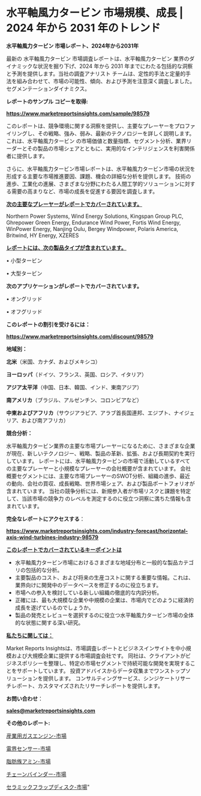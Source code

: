 # 水平軸風力タービン 市場規模、成長 | 2024 年から 2031 年のトレンド

<strong>水平軸風力タービン 市場レポート、2024年から2031年</strong>

最新の 水平軸風力タービン 市場調査レポートは、水平軸風力タービン 業界のダイナミックな状況を掘り下げ、2024 年から 2031 年までにわたる包括的な洞察と予測を提供します。当社の調査アナリスト チームは、定性的手法と定量的手法を組み合わせて、市場の可能性、傾向、および予測を注意深く調査しました。 セグメンテーションダイナミクス。



<strong>レポートのサンプル コピーを取得:</strong> <a href=https://www.marketreportsinsights.com/sample/98579>

<strong><u>https://www.marketreportsinsights.com/sample/98579</u></strong></a>

このレポートは、競争環境に関する洞察を提供し、主要なプレーヤーをプロファイリングし、その戦略、強み、弱み、最新のテクノロジーを詳しく説明します。 これは、水平軸風力タービン の市場価値と数量指標、セグメント分析、業界リーダーとその製品の市場シェアとともに、実用的なインテリジェンスを利害関係者に提供します。

さらに、水平軸風力タービン市場レポートは、水平軸風力タービン市場の状況を形成する主要な市場推進要因、課題、機会の詳細な分析を提供します。 技術の進歩、工業化の進展、さまざまな分野にわたる人間工学的ソリューションに対する需要の高まりなど、市場の成長を促進する要因を調査します。



<strong><u>次の主要なプレーヤーがレポートでカバーされています。</u></strong>

Northern Power Systems, Wind Energy Solutions, Kingspan Group PLC, Ghrepower Green Energy, Endurance Wind Power, Fortis Wind Energy, WinPower Energy, Nanjing Oulu, Bergey Windpower, Polaris America, Britwind, HY Energy, XZERES



<strong><u><b>レポートには、次の製品タイプが含まれています。</b></u></strong>

• 小型タービン

• 大型タービン



<strong><b>次のアプリケーションがレポートでカバーされています。</b></strong>

• オングリッド

• オフグリッド



<strong><b>このレポートの割引を受けるには：</b></strong><a href=https://www.marketreportsinsights.com/discount/98579>

<strong><u>https://www.marketreportsinsights.com/discount/98579</u></strong></a>



<strong>地域別：</strong>



<strong>北米</strong>（米国、カナダ、およびメキシコ）



<strong>ヨーロッパ</strong>（ドイツ、フランス、英国、ロシア、イタリア）



<strong>アジア太平洋</strong>（中国、日本、韓国、インド、東南アジア）



<strong>南アメリカ</strong>（ブラジル、アルゼンチン、コロンビアなど）



<strong>中東およびアフリカ</strong>（サウジアラビア、アラブ首長国連邦、エジプト、ナイジェリア、および南アフリカ）



<strong>競合分析：</strong>

水平軸風力タービン業界の主要な市場プレーヤーになるために、さまざまな企業が現在、新しいテクノロジー、戦略、製品の革新、拡張、および長期契約を実行しています。 レポートには、水平軸風力タービンの市場で活動しているすべての主要なプレーヤーと小規模なプレーヤーの会社概要が含まれています。 会社概要セグメントには、主要な市場プレーヤーのSWOT分析、組織の進歩、最近の動向、会社の買収、成長戦略、世界市場シェア、および製品ポートフォリオが含まれています。 当社の競争分析には、新規参入者が市場リスクと課題を特定して、当該市場の競争力 のレベルを測定するのに役立つ洞察に満ちた情報も含まれています。



<strong>完全なレポートにアクセスする</strong>：

<a href=https://www.marketreportsinsights.com/industry-forecast/horizontal-axis-wind-turbines-industry-98579>

<strong><u>https://www.marketreportsinsights.com/industry-forecast/horizontal-axis-wind-turbines-industry-98579</u></strong></a>



<strong><u><b>このレポートでカバーされているキーポイントは</b></u></strong>
<ul>
  <li>水平軸風力タービン市場におけるさまざまな地域分布と一般的な製品カテゴリの包括的な分析。</li>
  <li>主要製品のコスト、および将来の生産コストに関する重要な情報。これは、業界向けに開発中のデータベースを修正するのに役立ちます。</li>
  <li>市場への参入を検討している新しい組織の徹底的な内訳分析。</li>
  <li>正確には、最も大規模な企業や中規模の企業は、市場内でどのように経済的成長を遂げているのでしょうか。</li>
  <li>製品の発売とレビューを選択するのに役立つ水平軸風力タービン市場の全体的な状態に関する深い研究。</li>
</ul>


<strong><u><b>私たちに関しては：</b></u></strong>

Market Reports Insightsは、市場調査レポートとビジネスインサイトを中小規模および大規模企業に提供する市場調査会社です。 同社は、クライアントがビジネスポリシーを整理し、特定の市場セグメントで持続可能な開発を実現することをサポートしています。 投資アドバイスからデータ収集までワンストップソリューションを提供します。 コンサルティングサービス、シンジケートリサーチレポート、カスタマイズされたリサーチレポートを提供します。



<strong><b>お問い合わせ</b></strong>：

<a href=mailto:sales@marketreportsinsights.com>

<strong><u>sales@marketreportsinsights.com</u></strong></a>



<strong>その他のレポート:</strong>

<a href=https://www.linkedin.com/pulse/産業用ガスエンジン-市場-2030-年までの需要に焦点を当てた-2023-jea6f/>産業用ガスエンジン-市場</a>

<a href=https://www.linkedin.com/pulse/電界センサー-市場-2023-推進要因と成長機会-2030-data-dive-discoveries-24-analysis-fdmxf/>電界センサー-市場</a>

<a href=https://www.linkedin.com/pulse/脂肪族アミン-市場-2023-競争分析と事業成長-2030-data-dive-discoveries-24-analysis-lwftf/>脂肪族アミン-市場</a>

<a href=https://www.linkedin.com/pulse/チェーンバインダー-市場-2023-最新の-cagr-および成長分析-2030-wv9mc/>チェーンバインダー-市場</a>

<a href=https://www.linkedin.com/pulse/セラミックフラップディスク-市場-2023-年のダイナミクスとビジネストレンド-0xtif/>セラミックフラップディスク-市場</a>"
